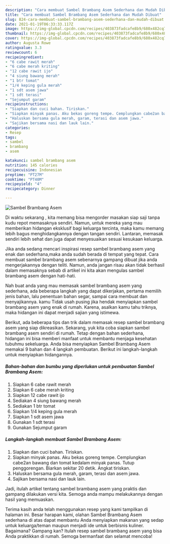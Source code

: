 ```yaml
---
description: "Cara membuat Sambel Brambang Asem Sederhana dan Mudah Dibuat"
title: "Cara membuat Sambel Brambang Asem Sederhana dan Mudah Dibuat"
slug: 824-cara-membuat-sambel-brambang-asem-sederhana-dan-mudah-dibuat
date: 2021-01-19T06:33:33.117Z
image: https://img-global.cpcdn.com/recipes/403873fadcafe8b9/680x482cq70/sambel-brambang-asem-foto-resep-utama.jpg
thumbnail: https://img-global.cpcdn.com/recipes/403873fadcafe8b9/680x482cq70/sambel-brambang-asem-foto-resep-utama.jpg
cover: https://img-global.cpcdn.com/recipes/403873fadcafe8b9/680x482cq70/sambel-brambang-asem-foto-resep-utama.jpg
author: Augusta Rowe
ratingvalue: 3.3
reviewcount: 6
recipeingredient:
- "6 cabe rawit merah"
- "6 cabe merah kriting"
- "12 cabe rawit ijo"
- "4 siung bawang merah"
- "1 btr tomat"
- "1/4 keping gula merah"
- "1 sdt asem jawa"
- "1 sdt terasi"
- "Sejumput garam"
recipeinstructions:
- "Siapkan dan cuci bahan. Tiriskan."
- "Siapkan minyak panas. Aku bekas goreng tempe. Cemplungkan cabe2an bawang dan tomat kedalam minyak panas. Tutup penggorengan. Biarkan sekitar 20 detik. Angkat tiriskan."
- "Haluskan bersama gula merah, garam, terasi dan asem jawa."
- "Sajikan bersama nasi dan lauk lain."
categories:
- Resep
tags:
- sambel
- brambang
- asem

katakunci: sambel brambang asem 
nutrition: 145 calories
recipecuisine: Indonesian
preptime: "PT27M"
cooktime: "PT40M"
recipeyield: "4"
recipecategory: Dinner

---
```



![Sambel Brambang Asem](https://img-global.cpcdn.com/recipes/403873fadcafe8b9/680x482cq70/sambel-brambang-asem-foto-resep-utama.jpg)

Di waktu  sekarang , kita memang bisa mengorder masakan siap saji tanpa kudu repot memasaknya sendiri. Namun, untuk mereka yang mau memberikan hidangan eksklusif bagi keluarga tercinta, maka kamu memang lebih bagus menghidangkannya dengan tangan sendiri. Lantaran, memasak sendiri lebih sehat dan juga dapat menyesuaikan sesuai kesukaan keluarga.

Jika anda sedang mencari inspirasi resep sambel brambang asem yang enak dan sederhana,maka anda sudah berada di tempat yang tepat. Cara membuat sambel brambang asem  sebenarnya gampang dibuat jika anda mengerjakannya dengan teliti. Namun, anda jangan risau akan tidak berhasil dalam memasaknya 
sebab di artikel ini kita akan mengulas sambel brambang asem dengan hati-hati.  



Nah buat anda yang mau memasak sambel brambang asem yang sederhana, ada beberapa langkah yang dapat dikerjakan, pertama memilih jenis bahan, lalu penentuan bahan segar, sampai cara membuat dan menyajikannya. kamu Tidak usah pusing jika hendak menyiapkan sambel brambang asem yang enak di rumah. Karena, asalkan kamu  tahu triknya, maka hidangan ini dapat menjadi sajian yang istimewa.

Berikut, ada beberapa tips dan trik dalam memasak resep sambel brambang asem yang siap dikreasikan. Sekarang, yuk kita coba siapkan sambel brambang asem sendiri di rumah. Tetap dengan bahan sederhana, hidangan ini bisa memberi manfaat untuk membantu menjaga kesehatan tubuhmu sekeluarga. Anda bisa menyiapkan Sambel Brambang Asem memakai 9 bahan dan 4 langkah pembuatan. Berikut ini langkah-langkah untuk menyiapkan hidangannya.

<!--inarticleads1-->

##### Bahan-bahan dan bumbu yang diperlukan untuk pembuatan Sambel Brambang Asem:

1. Siapkan 6 cabe rawit merah
1. Siapkan 6 cabe merah kriting
1. Siapkan 12 cabe rawit ijo
1. Sediakan 4 siung bawang merah
1. Sediakan 1 btr tomat
1. Siapkan 1/4 keping gula merah
1. Siapkan 1 sdt asem jawa
1. Gunakan 1 sdt terasi
1. Gunakan Sejumput garam




<!--inarticleads2-->

##### Langkah-langkah membuat Sambel Brambang Asem:

1. Siapkan dan cuci bahan. Tiriskan.
1. Siapkan minyak panas. Aku bekas goreng tempe. Cemplungkan cabe2an bawang dan tomat kedalam minyak panas. Tutup penggorengan. Biarkan sekitar 20 detik. Angkat tiriskan.
1. Haluskan bersama gula merah, garam, terasi dan asem jawa.
1. Sajikan bersama nasi dan lauk lain.




Jadi, itulah artikel tentang  sambel brambang asem  yang praktis dan gampang dilakukan versi kita. Semoga anda mampu melakukannya dengan hasil yang memuaskan. 

Terima kasih anda telah menggunakan resep yang kami tampilkan di halaman ini. Besar harapan kami, olahan  Sambel Brambang Asem sederhana di atas dapat membantu Anda menyiapkan makanan yang sedap untuk keluarga/teman maupun menjadi ide untuk berbisnis kuliner. Bagaimana? Gampang kan? Itulah resep sambel brambang asem yang bisa Anda praktikkan di rumah. Semoga bermanfaat dan selamat mencoba!

